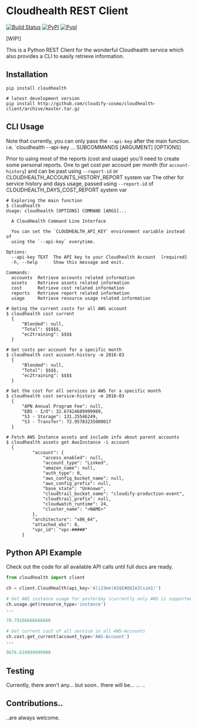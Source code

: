 Cloudhealth REST Client
=======================

[![Build Status](https://travis-ci.org/cloudify-cosmo/cloudhealth-client.svg?branch=master)](https://travis-ci.org/cloudify-cosmo/cloudhealth-client)
[![PyPI](http://img.shields.io/pypi/dm/cloudhealth-client.svg)](http://img.shields.io/pypi/dm/cloudhealth-client.svg)
[![PypI](http://img.shields.io/pypi/v/cloudhealth-client.svg)](http://img.shields.io/pypi/v/cloudhealth-client.svg)

[WIP!]

This is a Python REST Client for the wonderful Cloudhealth service which also provides a CLI to easily retrieve information.

## Installation

```shell
pip install cloudhealth

# latest development version
pip install http://github.com/cloudify-cosmo/cloudhealth-client/archive/master.tar.gz
```


## CLI Usage

Note that currently, you can only pass the `--api-key` after the main function.
i.e. `cloudhealth --api-key ... SUBCOMMANDS [ARGUMENT] [OPTIONS]

Prior to using most of the reports (cost and usage) you'll need to create some personal reports.
One to get cost per account per month (for `account-history`) and can be past using `--report-id` or CLOUDHEALTH_ACCOUNTS_HISTORY_REPORT system var
The other for service history and days usage, passed using `--report-id` of CLOUDHEALTH_DAYS_COST_REPORT system var


```shell
# Exploring the main function
$ cloudhealth
Usage: cloudhealth [OPTIONS] COMMAND [ARGS]...

  A CloudHealth Command Line Interface

  You can set the `CLOUDHEALTH_API_KEY` environment variable instead of
  using the `--api-key` everytime.

Options:
  --api-key TEXT  The API key to your Cloudhealth Account  [required]
  -h, --help      Show this message and exit.

Commands:
  accounts  Retrieve accounts related information
  assets    Retrieve assets related information
  cost      Retrieve cost related information
  reports   Retrieve report related information
  usage     Retrieve resource usage related information

# Geting the current costs for all AWS account
$ cloudhealth cost current
  {
      "Blended": null, 
      "Total": $$$$$, 
      "ec2training": $$$$
  }
  
# Get costs per account for a specific month
$ cloudhealth cost account-history -m 2016-03
  {
      "Blended": null, 
      "Total": $$$$, 
      "ec2training": $$$$
  }

# Get the cost for all services in AWS for a specific month
$ cloudhealth cost service-history -m 2016-03
  {
      "APN Annual Program Fee": null, 
      "EBS - I/O": 32.67424689999989, 
      "S3 - Storage": 131.25546249, 
      "S3 - Transfer": 72.95783235000017
  }

# Fetch AWS Instance assets and include info about parent accounts
$ cloudhealth assets get AwsInstance -i account
  {
          "account": {
              "access_enabled": null, 
              "account_type": "Linked", 
              "amazon_name": null, 
              "auth_type": 0, 
              "aws_config_bucket_name": null, 
              "aws_config_prefix": null, 
              "base_state": "Unknown", 
              "cloudtrail_bucket_name": "cloudify-production-event", 
              "cloudtrail_prefix": null, 
              "cloudwatch_runtime": 24, 
              "cluster_name": "<NAME>"
          }, 
          "architecture": "x86_64", 
          "attached_ebs": 8,  
          "vpc_id": "vpc-#####"
      }
```

## Python API Example

Check out the code for all available API calls until full docs are ready.

```python
from cloudhealth import client

ch = client.CloudHealth(api_key='Ali23melAS$E#@$Im3lsim1!')

# Get AWS instance usage for yesterday (currently only AWS is supported)
ch.usage.get(resource_type='instance')
...

79.79166666666666

# Get current cost of all service in all AWS-Accounts
ch.cost.get_current(account_type='AWS-Account')
...

9676.619999999908

```


## Testing

Currently, there aren't any... but soon.. there will be...
...
..

## Contributions..

..are always welcome.